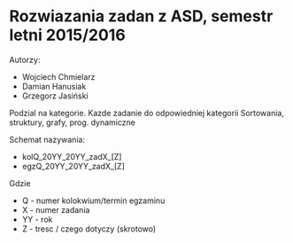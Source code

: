 # Rozwiazania zadan z ASD, semestr letni 2015/2016

Autorzy:
- Wojciech Chmielarz
- Damian Hanusiak
- Grzegorz Jasiński

Podzial na kategorie. Kazde zadanie do odpowiedniej kategorii
Sortowania, struktury, grafy, prog. dynamiczne

Schemat nazywania:
- kolQ_20YY_20YY_zadX_[Z]
- egzQ_20YY_20YY_zadX_[Z]

Gdzie
- Q - numer kolokwium/termin egzaminu
- X - numer zadania
- YY - rok
- Z - tresc / czego dotyczy (skrotowo)	
